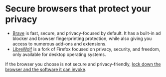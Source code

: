 # Secure browsers that protect your privacy

* [Brave](https://brave.com/) is fast, secure, and privacy-focused by default. It has a built-in ad blocker and browser fingerprinting 
protection, while also giving you access to numerous add-ons and extensions.
* [LibreWolf](https://librewolf.net/) is a fork of Firefox focused on privacy, security, and freedom, only available for desktop operating systems.

If the browser you choose is not secure and privacy-friendly, [lock down the browser and the software it can invoke](data-mitigations:docs/browsing/README).
 